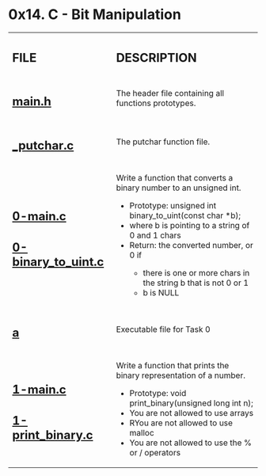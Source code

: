 <h1>0x14. C - Bit Manipulation</h1>

<table>
    <tr>
        <td><h2><strong>FILE</strong></h2></td>
        <td><h2><strong>DESCRIPTION</strong></h2></td>
    </tr>
    <tr>
        <td><h2><a href="https://github.com/LivingDemonness28/alx-low_level_programming/blob/master/0x14-bit_manipulation/main.h" target="_blank">main.h</a></h2></td>
        <td>The header file containing all functions prototypes.</td>
    </tr>
    <tr>
        <td><h2><a href="https://github.com/LivingDemonness28/alx-low_level_programming/blob/master/0x14-bit_manipulation/_putchar.c" target="_blank">_putchar.c</a></h2></td>
        <td>The putchar function file.</td>
    </tr>
    <tr>
        <td>
            <h2><a href="https://github.com/LivingDemonness28/alx-low_level_programming/blob/master/0x14-bit_manipulation/0-main.c" target="_blank">0-main.c</a></h2>
            <h2><a href="https://github.com/LivingDemonness28/alx-low_level_programming/blob/master/0x14-bit_manipulation/0-binary_to_uint.c" target="_blank">0-binary_to_uint.c</a></h2>
        </td>
        <td>
            <p>Write a function that converts a binary number to an unsigned int.</p>
            <ul>
                <li>Prototype: unsigned int binary_to_uint(const char *b);</li>
                <li>where b is pointing to a string of 0 and 1 chars</li>
                <li>Return: the converted number, or 0 if</li>
                <ul>
                    <li>there is one or more chars in the string b that is not 0 or 1</li>
                    <li>b is NULL</li>
                </ul>
            </ul>
        </td>
    </tr>
    <tr>
        <td><h2><a href="https://github.com/LivingDemonness28/alx-low_level_programming/blob/master/0x14-bit_manipulation/a" target="_blank">a</a></h2></td>
        <td>Executable file for Task 0</td>
    </tr>
    <tr>
        <td>
            <h2><a href="https://github.com/LivingDemonness28/alx-low_level_programming/blob/master/0x14-bit_manipulation/1-main.c" target="_blank">1-main.c</a></h2>
            <h2><a href="https://github.com/LivingDemonness28/alx-low_level_programming/blob/master/0x14-bit_manipulation/1-print_binary.c.c" target="_blank">1-print_binary.c</a></h2>
        </td>
        <td>
            <p>Write a function that prints the binary representation of a number.</p>
            <ul>
                <li>Prototype: void print_binary(unsigned long int n);</li>
                <li>You are not allowed to use arrays</li>
                <li>RYou are not allowed to use malloc</li>
                <li>You are not allowed to use the % or / operators</li>
            </ul>
        </td>
    </tr>
</table>